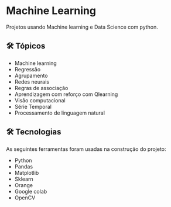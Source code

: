 # Machine Learning
 Projetos usando Machine learning e Data Science com python.
 
## 🛠 Tópicos
- Machine learning
- Regressão
- Agrupamento
- Redes neurais
- Regras de associação
- Aprendizagem com reforço com Qlearning
- Visão computacional
- Série Temporal
- Processamento de linguagem natural
 

## 🛠 Tecnologias

As seguintes ferramentas foram usadas na construção do projeto:

- Python
- Pandas
- Matplotlib
- Sklearn
- Orange
- Google colab
- OpenCV
